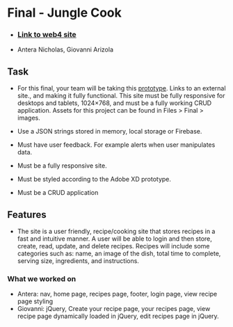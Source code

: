 # Final - Jungle Cook

- ### [Link to web4 site](https://in-info-web4.informatics.iupui.edu/~anichol/N315_final/index.html#home)
- Antera Nicholas, Giovanni Arizola

## Task

- For this final, your team will be taking this [prototype](https://xd.adobe.com/spec/000d9233-c620-4eb6-5884-adaea1a04abb-763c/). Links to an external site., and making it fully functional. This site must be fully responsive for desktops and tablets, 1024×768, and must be a fully working CRUD application. Assets for this project can be found in Files > Final > images.

- Use a JSON strings stored in memory, local storage or Firebase.
- Must have user feedback. For example alerts when user manipulates data.
- Must be a fully responsive site.
- Must be styled according to the Adobe XD prototype.
- Must be a CRUD application

## Features

- The site is a user friendly, recipe/cooking site that stores recipes in a fast and intuitive manner. A user will be able to login and then store, create, read, update, and delete recipes. Recipes will include some categories such as: name, an image of the dish, total time to complete, serving size, ingredients, and instructions.

### What we worked on

- Antera: nav, home page, recipes page, footer, login page, view recipe page styling
- Giovanni: jQuery, Create your recipe page, your recipes page, view recipe page dynamically loaded in jQuery, edit recipes page in jQuery.
